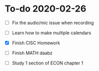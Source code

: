 # To-do 2020-02-26

- [ ] Fix the audio/mic issue when recording
- [ ] Learn how to make multiple calendars
- [X] Finish CISC Homework
- [ ] Finish MATH daabz
- [ ] Study 1 section of ECON chapter 1

